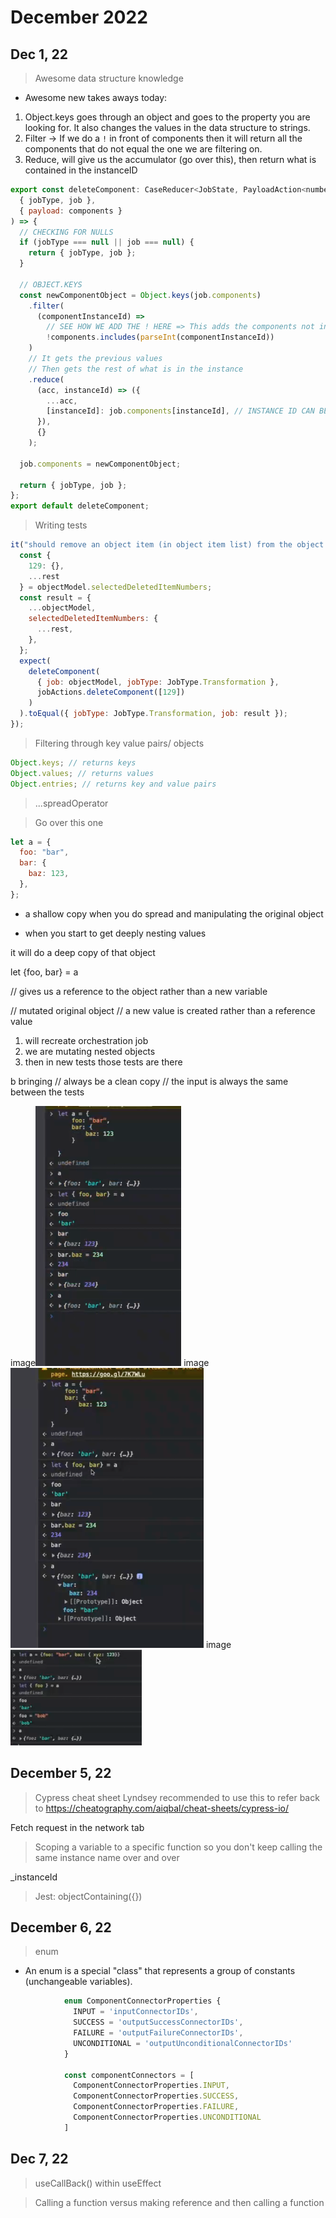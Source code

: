 # December 2022

## Dec 1, 22

> Awesome data structure knowledge

- Awesome new takes aways today:

1. Object.keys goes through an object and goes to the property you are looking for. It also changes the values in the data structure to strings.
2. Filter -> If we do a `!` in front of components then it will return all the components that do not equal the one we are filtering on.
3. Reduce, will give us the accumulator (go over this), then return what is contained in the instanceID

```js
export const deleteComponent: CaseReducer<JobState, PayloadAction<number[]>> = (
  { jobType, job },
  { payload: components }
) => {
  // CHECKING FOR NULLS
  if (jobType === null || job === null) {
    return { jobType, job };
  }

  // OBJECT.KEYS
  const newComponentObject = Object.keys(job.components)
    .filter(
      (componentInstanceId) =>
        // SEE HOW WE ADD THE ! HERE => This adds the components not including the ones in the list
        !components.includes(parseInt(componentInstanceId))
    )
    // It gets the previous values
    // Then gets the rest of what is in the instance
    .reduce(
      (acc, instanceId) => ({
        ...acc,
        [instanceId]: job.components[instanceId], // INSTANCE ID CAN BE ANY ID ALSO KNOWN AS Dynamic object property name
      }),
      {}
    );

  job.components = newComponentObject;

  return { jobType, job };
};
export default deleteComponent;
```

> Writing tests

```js
it("should remove an object item (in object item list) from the object model", () => {
  const {
    129: {},
    ...rest
  } = objectModel.selectedDeletedItemNumbers;
  const result = {
    ...objectModel,
    selectedDeletedItemNumbers: {
      ...rest,
    },
  };
  expect(
    deleteComponent(
      { job: objectModel, jobType: JobType.Transformation },
      jobActions.deleteComponent([129])
    )
  ).toEqual({ jobType: JobType.Transformation, job: result });
});
```

> Filtering through key value pairs/ objects

```js
Object.keys; // returns keys
Object.values; // returns values
Object.entries; // returns key and value pairs
```

> ...spreadOperator

> Go over this one

```js
let a = {
  foo: "bar",
  bar: {
    baz: 123,
  },
};
```

- a shallow copy when you do spread and manipulating the original object

- when you start to get deeply nesting values

it will do a deep copy of that object

let {foo, bar} = a

// gives us a reference to the object rather than a new variable

// mutated original object
// a new value is created rather than a reference value

1. will recreate orchestration job
2. we are mutating nested objects
3. then in new tests those tests are there

b bringing
// always be a clean copy
// the input is always the same between the tests

image![](./Screenshot%202022-12-01%20at%2016.55.31.png)
image![](./Screenshot%202022-12-01%20at%2016.55.43.png)
image![](./Screenshot%202022-12-02%20at%2013.59.22.png)

## December 5, 22

> Cypress cheat sheet
> Lyndsey recommended to use this to refer back to
> https://cheatography.com/aiqbal/cheat-sheets/cypress-io/

Fetch request in the network tab

> Scoping a variable to a specific function so you don't keep calling the same instance name over and over

\_instanceId

> Jest: objectContaining({})

## December 6, 22

> enum

- An enum is a special "class" that represents a group of constants (unchangeable variables).

```js
            enum ComponentConnectorProperties {
              INPUT = 'inputConnectorIDs',
              SUCCESS = 'outputSuccessConnectorIDs',
              FAILURE = 'outputFailureConnectorIDs',
              UNCONDITIONAL = 'outputUnconditionalConnectorIDs'
            }

            const componentConnectors = [
              ComponentConnectorProperties.INPUT,
              ComponentConnectorProperties.SUCCESS,
              ComponentConnectorProperties.FAILURE,
              ComponentConnectorProperties.UNCONDITIONAL
            ]
```

## Dec 7, 22

> useCallBack() within useEffect

> Calling a function versus making reference and then calling a function
